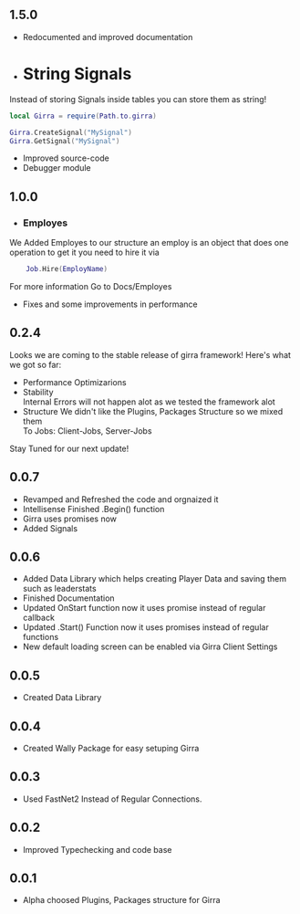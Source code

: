 ## 1.5.0
- Redocumented and improved documentation
- # String Signals
Instead of storing Signals inside tables you can store them as string!
```lua
local Girra = require(Path.to.girra)

Girra.CreateSignal("MySignal")
Girra.GetSignal("MySignal")
```
- Improved source-code
- Debugger module

## 1.0.0
- ### Employes
We Added Employes to our structure an employ is an object that does one operation to get it you need to hire it via 
```lua
    Job.Hire(EmployName)
```
For more information Go to Docs/Employes
- Fixes and some improvements in performance

## 0.2.4
Looks we are coming to the stable release of girra framework! Here's what we got so far:
- Performance Optimizarions
- Stability  
Internal Errors will not happen alot as we tested the framework alot
- Structure
We didn't like the Plugins, Packages Structure so we mixed them  
To Jobs: Client-Jobs, Server-Jobs

Stay Tuned for our next update!

## 0.0.7
- Revamped and Refreshed the code and orgnaized it
- Intellisense Finished .Begin() function
- Girra uses promises now
- Added Signals

## 0.0.6
- Added Data Library which helps creating Player Data and saving them such as leaderstats
- Finished Documentation
- Updated OnStart function now it uses promise instead of regular callback
- Updated .Start() Function now it uses promises instead of regular functions
- New default loading screen can be enabled via Girra Client Settings

## 0.0.5
- Created Data Library

## 0.0.4
- Created Wally Package for easy setuping Girra

## 0.0.3
- Used FastNet2 Instead of Regular Connections.

## 0.0.2
- Improved Typechecking and code base

## 0.0.1
- Alpha choosed Plugins, Packages structure for Girra